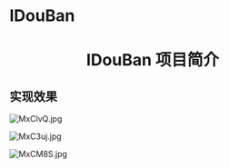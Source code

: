 # IDouBan


# <center>IDouBan 项目简介</center>

## 实现效果

![MxClvQ.jpg](https://s2.ax1x.com/2019/11/25/MxClvQ.jpg)

![MxC3uj.jpg](https://s2.ax1x.com/2019/11/25/MxC3uj.jpg)

![MxCM8S.jpg](https://s2.ax1x.com/2019/11/25/MxCM8S.jpg)

